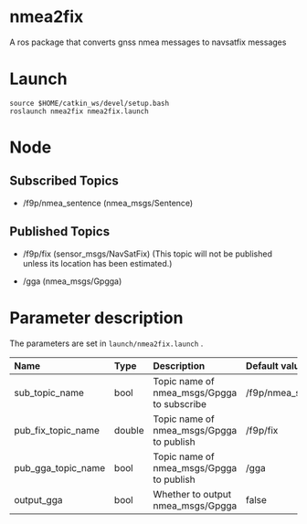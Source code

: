 nmea2fix
==========

A ros package that converts gnss nmea messages to navsatfix messages


# Launch

~~~
source $HOME/catkin_ws/devel/setup.bash
roslaunch nmea2fix nmea2fix.launch
~~~

# Node

## Subscribed Topics
 - /f9p/nmea_sentence (nmea_msgs/Sentence)

## Published Topics

 - /f9p/fix (sensor_msgs/NavSatFix) (This topic will not be published unless its location has been estimated.)

 - /gga (nmea_msgs/Gpgga)


# Parameter description

The parameters are set in `launch/nmea2fix.launch` .

|Name|Type|Description|Default value|
|:---|:---|:---|:---|
|sub_topic_name|bool|Topic name of nmea_msgs/Gpgga to subscribe|/f9p/nmea_sentence|
|pub_fix_topic_name|double|Topic name of nmea_msgs/Gpgga to publish|/f9p/fix|
|pub_gga_topic_name|bool|Topic name of nmea_msgs/Gpgga to publish|/gga|
|output_gga|bool|Whether to output nmea_msgs/Gpgga|false|